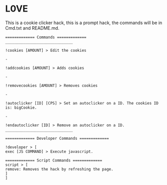 # L0VE
This is a cookie clicker hack, this is a prompt hack, the commands will be in Cmd.txt and README.md.

```
============= Commands =============
______________________________

!cookies [AMOUNT] > Edit the cookies

-

!addcookies [AMOUNT] > Adds cookies

-

!removecookies [AMOUNT] > Removes cookies

-

!autoclicker [ID] [CPS] > Set an autoclicker on a ID. The cookies ID is: bigCookie.

-

!endautoclicker [ID] > Remove an autoclicker on a ID.
______________________________

============= Developer Commands =============

!developer > [
exec [JS COMMAND] > Execute javascript.

============= Script Commands =============
script > [
remove: Removes the hack by refreshing the page.
]
]
```
